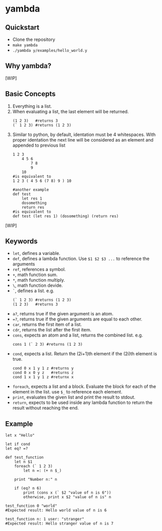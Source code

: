 # yambda

## Quickstart

- Clone the repository
- `make yambda`
- `./yambda y/examples/hello_world.y`

## Why yambda?

[WIP]

## Basic Concepts

1. Everything is a list.
2. When evaluating a list, the last element will be returned.
    ```
    (1 2 3)   #returns 3
    (` 1 2 3) #returns (1 2 3)
    ```
3. Similar to python, by default, identation must be 4 whitespaces. With proper identation
the next line will be considered as an element and appended to previous list
    ```
    1 2 3
        4 5 6
            7 8
            9
        10
    #is equivalent to
    1 2 3 ( 4 5 6 (7 8) 9 ) 10

    #another example
    def test
        let res 1
        dosomething
        return res
    #is equivalent to
    def test (let res 1) (dosomething) (return res)
    ```
[WIP]

## Keywords

- `let`, defines a variable.
- `def`, defines a lambda function. Use `$1 $2 $3 ...` to reference the arguments
- `ref`, references a symbol.
- `+`, math function sum.
- `*`, math function multiply.
- `\`, math function devide.
- `` ` ``, defines a list. e.g.
    ```
    (` 1 2 3) #returns (1 2 3)
    (1 2 3)   #returns 3
    ```
- `a?`, returns true if the given argument is an atom.
- `=?`, returns true if the given arguments are equal to each other.
- `car`, returns the first item of a list.
- `cdr`, returns the list after the first item.
- `cons`, expects an atom and a list, returns the combined list. e.g.
    ```
    cons 1 (` 2 3) #returns (1 2 3)
    ```
- `cond`, expects a list. Return the (2i+1)th element if the (2i)th element is true.
  ```
  cond 0 x 1 y 1 z #returns y
  cond 0 x 0 y z   #returns z
  cond 1 x 1 y 1 z #returnx x
  ```
- `foreach`, expects a list and a block. Evaluate the block for each of the element in the list.
use `$_` to reference each element.
- `print`, evaluates the given list and print the result to stdout.
- `return`, expects to be used inside any lambda function to return the result without reaching the end.

## Example
```
let x "Hello"

let if cond
let eq? =?

def test_function
    let n $1
    foreach (` 1 2 3)
        let n =: (+ n $_)

    print "Number n:" n

    if (eq? n 6)
        print (cons x (` $2 "value of n is 6"))
        otherwise, print x $2 "value of n is" n

test_function 0 "world"
#Expected result: Hello world value of n is 6

test_function n: 1 user: "stranger"
#Expected result: Hello stranger value of n is 7
```

```

```
